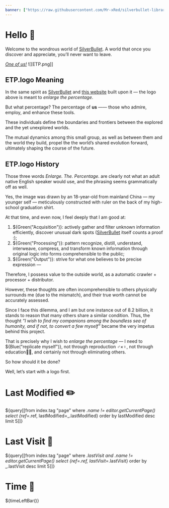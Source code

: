 ```yaml
---
banner: ["https://raw.githubusercontent.com/Mr-xRed/silverbullet-libraries/refs/heads/main/banner/welcome.jpg"]
---
```


# Hello 👋

Welcome to the wondrous world of [SilverBullet](https://v2.silverbullet.md/). A world that once you discover and appreciate, you’ll never want to leave.

_[One of us!](https://community.silverbullet.md/)_
![[ETP.png]]

## ETP.logo Meaning

In the same spirit as [SilverBullet](https://silverbullet.md/) and [this website](https://enlarge-the-percentage.fly.dev/) built upon it — the logo above is meant to _enlarge the percentage_.

But what percentage? The percentage of **us** —— those who admire, employ, and enhance these tools.

These individuals define the boundaries and frontiers between the explored and the yet unexplored worlds.

The mutual dynamics among this small group, as well as between them and the world they build, propel the the world’s shared evolution forward, ultimately shaping the course of the future.

## ETP.logo History

Those three words _Enlarge. The. Percentage._ are clearly not what an adult native English speaker would use, and the phrasing seems grammatically off as well. 

Yes, the image was drawn by an 18-year-old from mainland China — my younger self — meticulously constructed with ruler on the back of my high-school graduation shirt.

At that time, and even now, I feel deeply that I am good at:

1. ${Green("Acquisition")}: actively gather and filter unknown information efficiently, discover unusual dark spots ([SilverBullet](https://silverbullet.md/) itself counts a proof :);
2. ${Green("Processing")}: pattern recognize, distill, understand, interweave, compress, and transform known information through original logic into forms comprehensible to the public; 
3. ${Green("Output")}: strive for what one believes to be precise expression —

Therefore, I possess value to the outside world, as a automatic crawler + processor + distributor.

However, these thoughts are often incomprehensible to others physically surrounds me (due to the mismatch), and their true worth cannot be accurately assessed.

Since I face this dilemma, and I am but one instance out of 8.2 billion, it stands to reason that many others share a similar condition. Thus, the thought *“I wish to find my companions among the boundless sea of humanity, and if not, to convert a few myself”* became the very impetus behind this project.

That is precisely why I wish to _enlarge the percentage_ — I need to ${Blue("replicate myself")}, not through reproduction ♂×♀, not through education🧑‍🎓, and certainly not through eliminating others. 

So how should it be done? 

Well, let’s start with a logo first.

# Last Modified ✏️

${query[[from index.tag "page" where _.name != editor.getCurrentPage() select {ref=_.ref, lastModified=_.lastModified} order by lastModified desc limit 5]]}

# Last Visit 👀

${query[[from index.tag "page" 
         where _.lastVisit and _.name != editor.getCurrentPage()
         select {ref=_.ref, lastVisit=_.lastVisit} 
         order by _.lastVisit desc 
         limit 5]]}

# Time 🌄

${timeLeftBar()}
